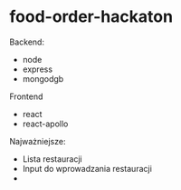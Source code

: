 # food-order-hackaton

Backend:
- node
- express
- mongodgb

Frontend
- react
- react-apollo

Najważniejsze:
- Lista restauracji
- Input do wprowadzania restauracji
- 

